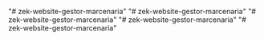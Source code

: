 "# zek-website-gestor-marcenaria" 
"# zek-website-gestor-marcenaria" 
"# zek-website-gestor-marcenaria" 
"# zek-website-gestor-marcenaria" 
"# zek-website-gestor-marcenaria" 
